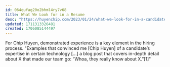 ```yaml
---
id: 064qufag20o2bhml4ry7v68
title: What We Look for in a Resume
desc: "https://huyenchip.com/2023/01/24/what-we-look-for-in-a-candidate.html"
updated: 1711313326481
created: 1706085144497
---
```


For Chip Huyen, demonstrated experience is a key element in the hiring process.
"Examples that convinced me [Chip Huyen] of a candidate’s expertise in certain
technology [...] a blog post that covers in-depth detail about X that made our
team go: “Whoa, they really know about X.”[1]"

[^1]: https://huyenchip.com/2023/01/24/what-we-look-for-in-a-candidate.html
